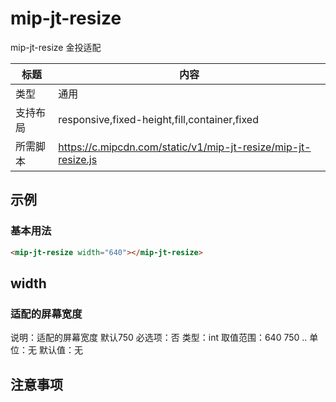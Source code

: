 # mip-jt-resize

mip-jt-resize 金投适配

标题|内容
----|----
类型|通用
支持布局|responsive,fixed-height,fill,container,fixed
所需脚本|https://c.mipcdn.com/static/v1/mip-jt-resize/mip-jt-resize.js

## 示例

### 基本用法
```html
<mip-jt-resize width="640"></mip-jt-resize>
```

## width

### 适配的屏幕宽度

说明：适配的屏幕宽度  默认750
必选项：否
类型：int
取值范围：640 750 ..
单位：无
默认值：无

## 注意事项

